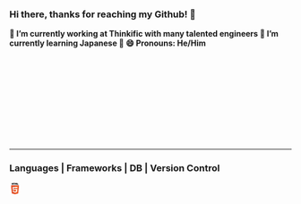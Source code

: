 ### Hi there, thanks for reaching my Github! 👋

<div align="left">
<!-- <a href="https://github.com/Karanveer-singh671">
  <img align="left" src="https://github-readme-stats.vercel.app/api?username=Karanveer-singh671&count_private=true&show_icons=true&theme=merko&hide_rank=true&include_all_commits=true" />
</a> -->
<!-- <a href="https://github.com/Karanveer-singh671">
  <img align="right" src="https://github-readme-stats.vercel.app/api/top-langs/?username=Karanveer-singh671&hide=php&layout=compact&theme=merko" />
</a> -->
  
  <strong> 🔭 I’m currently working at Thinkific with many talented engineers </strong>
  <strong> 🌱 I’m currently learning Japanese 🗾 </strong>
  <strong> 😄 Pronouns: He/Him </strong>


<br/><br/><br/><br/><br/><br/><br/><br/><br/>

<div align="left">
  
 <hr/>
  
### Languages | Frameworks | DB | Version Control

<img align="left" alt="" width="20px" src="https://icongr.am/devicon/javascript-original.svg?size=26&color=currentColor" />
<img align="left" alt="" width="20px" src="https://icongr.am/devicon/typescript-original.svg?size=26&color=currentColor" />
<img align="left" alt="" width="20px" src="https://icongr.am/devicon/nodejs-original-wordmark.svg?size=26&color=currentColor" />  
<img align="left" alt="" width="20px" src="https://icongr.am/devicon/express-original.svg?size=26&color=currentColor" />
<img align="left" alt="" width="20px" src="https://icongr.am/devicon/npm-original-wordmark.svg?size=26&color=currentColor" />  
<img align="left" alt="" width="20px" src="https://icongr.am/devicon/ruby-original.svg?size=128&color=currentColor" />  
<img align="left" alt="" width="20px" src="https://icongr.am/devicon/rails-original-wordmark.svg?size=128&color=currentColor" />  
<img align="left" alt="" width="20px" src="https://icongr.am/devicon/mongodb-original.svg?size=26&color=currentColor" />
<img align="left" alt="" width="20px" src="https://icongr.am/devicon/postgresql-original.svg?size=26&color=currentColor" />
<img align="left" alt="" width="20px" src="https://icongr.am/devicon/docker-original.svg?size=26&color=currentColor" />
<img align="left" alt="" width="20px" src="https://icongr.am/devicon/react-original.svg?size=26&color=currentColor" />
<img align="left" alt="" width="20px" src="https://icongr.am/simple/redux.svg?size=26&color=0088cc&colored=false" />
<img align="left" alt="" width="20px" src="https://icongr.am/devicon/git-original.svg?size=26&color=currentColor" />
<img align="left" alt="HTML5" width="20px" src="https://raw.githubusercontent.com/github/explore/80688e429a7d4ef2fca1e82350fe8e3517d3494d/topics/html/html.png" />
</div>
<br />
<br />
<!--

<!--
**Karanveer-singh671/Karanveer-singh671** is a ✨ _special_ ✨ repository because its `README.md` (this file) appears on your GitHub profile.

Here are some ideas to get you started:

- 🔭 I’m currently working on ...
- 🌱 I’m currently learning ...
- 👯 I’m looking to collaborate on ...
- 🤔 I’m looking for help with ...
- 💬 Ask me about ...
- 📫 How to reach me: ...
- 😄 Pronouns: ...
- ⚡ Fun fact: ...
-->


